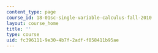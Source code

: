 ```yaml
---
content_type: page
course_id: 18-01sc-single-variable-calculus-fall-2010
layout: course_home
title: ''
type: course
uid: fc396111-9e30-4b7f-2adf-f858411b95ae
---
```


